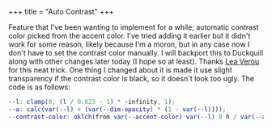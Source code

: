 +++
title = "Auto Contrast"
+++

Feature that I've been wanting to implement for a while; automatic contrast color picked from the accent color. I've tried adding it earlier but it didn't work for some reason, likely because I'm a moron, but in any case now I don't have to set the contrast color manually. I will backport this to Duckquill along with other changes later today (I hope so at least). Thanks [Lea Verou](https://lea.verou.me/blog/2024/contrast-color/) for this neat trick. One thing I changed about it is made it use slight transparency if the contrast color is black, so it doesn't look too ugly. The code is as follows:

```scss
--l: clamp(0, (l / 0.623 - 1) * -infinity, 1);
--a: calc(var(--l) + (var(--dim-opacity) * (1 - var(--l))));
--contrast-color: oklch(from var(--accent-color) var(--l) 0 h / var(--a));
```